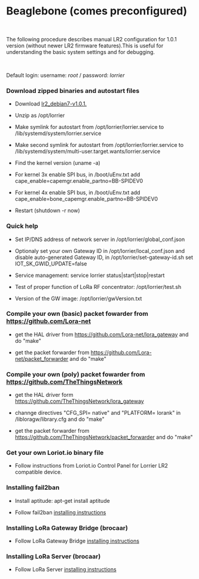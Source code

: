 Beaglebone (comes preconfigured)
================================

 

The following procedure describes manual LR2 configuration for 1.0.1 version
(without newer LR2 firmware features).This is useful for understanding the basic
system settings and for debugging.

 

Default login: username: *root* / password: *lorrier*

### Download zipped binaries and autostart files

-   Download
    [lr2_debian7-v1.0.1.](https://webshare.cz/file/2hr40f2B23/lorrier-lr2-bbg-v1-0-1-img-gz)

-   Unzip as /opt/lorrier

-   Make symlink for autostart from /opt/lorrier/lorrier.service to
    /lib/systemd/system/lorrier.service

-   Make second symlink for autostart from /opt/lorrier/lorrier.service to
    /lib/systemd/system/multi-user.target.wants/lorrier.service

-   Find the kernel version (uname -a)

-   For kernel 3x enable SPI bus, in /boot/uEnv.txt add
    cape_enable=capemgr.enable_partno=BB-SPIDEV0

-   For kernel 4x enable SPI bus, in /boot/uEnv.txt add
    cape_enable=bone_capemgr.enable_partno=BB-SPIDEV0

-   Restart (shutdown -r now)

### Quick help

-   Set IP/DNS address of network server in /opt/lorrier/global_conf.json

-   Optionaly set your own Gateway ID in /opt/lorrier/local_conf.json and
    disable auto-generated Gateway ID, in /opt/lorrier/set-gateway-id.sh set
    IOT_SK_GWID_UPDATE=false

-   Service management: service lorrier status\|start\|stop\|restart

-   Test of proper function of LoRa RF concentrator: /opt/lorrier/test.sh

-   Version of the GW image: /opt/lorrier/gwVersion.txt

### Compile your own (basic) packet fowarder from https://github.com/Lora-net

-   get the HAL driver from https://github.com/Lora-net/lora_gateway and do
    "make"

-   get the packet forwarder from https://github.com/Lora-net/packet_forwarder
    and do "make"

### Compile your own (poly) packet fowarder from https://github.com/TheThingsNetwork

-   get the HAL driver form https://github.com/TheThingsNetwork/lora_gateway

-   channge directives "CFG_SPI= native" and "PLATFORM= lorank" in
    /libloragw/library.cfg and do "make"

-   get the packet forwarder from
    https://github.com/TheThingsNetwork/packet_forwarder and do "make"

### Get your own Loriot.io binary file

-   Follow instructions from Loriot.io Control Panel for Lorrier LR2 compatible
    device.

### Installing fail2ban

-   Install aptitude: apt-get install aptitude

-   Follow fail2ban [installing
    instructions](https://www.upcloud.com/support/installing-fail2ban-on-debian-8-0/)

### Installing LoRa Gateway Bridge (brocaar)

-   Follow LoRa Gateway Bridge [installing
    instructions](https://docs.loraserver.io/lora-gateway-bridge/getting-started/#install-lora-gateway-brige)

### Installing LoRa Server (brocaar)

-   Follow LoRa Server [installing
    instructions](https://docs.loraserver.io/loraserver/getting-started/)
